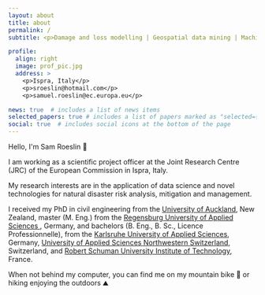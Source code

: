 ```yaml
---
layout: about
title: about
permalink: /
subtitle: <p>Damage and loss modelling | Geospatial data mining | Machine Learning applied to real-world data</p>

profile:
  align: right
  image: prof_pic.jpg
  address: >
    <p>Ispra, Italy</p>
    <p>sroeslin@hotmail.com</p>
    <p>samuel.roeslin@ec.europa.eu</p>

news: true  # includes a list of news items
selected_papers: true # includes a list of papers marked as "selected={true}"
social: true  # includes social icons at the bottom of the page
---
```


Hello, I'm Sam Roeslin 👋

I am working as a scientific project officer at the Joint Research Centre (JRC) of the European Commission in Ispra, Italy.

My research interests are in the application of data science and novel technologies for natural disaster risk analysis, mitigation and management.
<!-- , damage and loss modelling, and improvement of disaster resilience. -->

I received my PhD in civil engineering from the <a href='https://www.auckland.ac.nz/en/engineering/about-the-faculty/civil-and-environmental-engineering.html'>University of Auckland</a>, New Zealand, master (M. Eng.) from the <a href='https://www.oth-regensburg.de/en/faculties/civil-engineering.html'>Regensburg University of Applied Sciences </a>, Germany, and bachelors (B. Eng., B. Sc., Licence Professionnelle), from the <a href='https://www.h-ka.de/en/study/study-in-german/bachelor/civil-engineering-tri-national/profile'>Karlsruhe University of Applied Sciences</a>, Germany, <a href='https://www.fhnw.ch/de/studium/architektur-bau-geomatik/bachelor-studiengang-bauingenieurwesen-trinational'>University of Applied Sciences Northwestern Switzerland</a>, Switzerland, and <a href='https://iutrs.unistra.fr/international/formations-internationales/formation-trinationale-en-genie-civil'>Robert Schuman University Institute of Technology</a>, France.

When not behind my computer, you can find me on my mountain bike 🚴 or hiking enjoying the outdoors ⛰️
